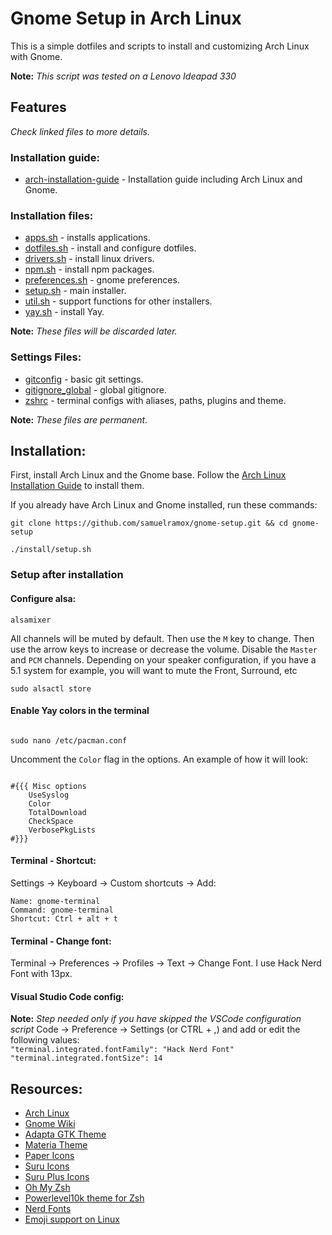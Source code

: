 # Gnome Setup in Arch Linux

This is a simple dotfiles and scripts to install and customizing Arch Linux with Gnome.

**Note:** _This script was tested on a Lenovo Ideapad 330_

## Features

_Check linked files to more details._

### Installation guide:

- [arch-installation-guide](arch-installation-guide.md) - Installation guide including Arch Linux and Gnome.

### Installation files:

- [apps.sh](install/apps.sh) - installs applications.
- [dotfiles.sh](install/dotfiles.sh) - install and configure dotfiles.
- [drivers.sh](install/drivers.sh) - install linux drivers.
- [npm.sh](install/npm.sh) - install npm packages.
- [preferences.sh](install/preferences.sh) - gnome preferences.
- [setup.sh](install/setup.sh) - main installer.
- [util.sh](install/util.sh) - support functions for other installers.
- [yay.sh](install/yay.sh) - install Yay.

**Note:** _These files will be discarded later._

### Settings Files:

- [gitconfig](.gitconfig) - basic git settings.
- [gitignore_global](.gitignore_global) - global gitignore.
- [zshrc](.zshrc) - terminal configs with aliases, paths, plugins and theme.

**Note:** _These files are permanent._

## Installation:

First, install Arch Linux and the Gnome base. Follow the [Arch Linux Installation Guide](arch-installation-guide.md) to install them.

If you already have Arch Linux and Gnome installed, run these commands:

```
git clone https://github.com/samuelramox/gnome-setup.git && cd gnome-setup

./install/setup.sh
```

### Setup after installation

#### Configure alsa:

```
alsamixer
```

All channels will be muted by default. Then use the `M` key to change. Then use the arrow keys to increase or decrease the volume. Disable the `Master` and `PCM` channels. Depending on your speaker configuration, if you have a 5.1 system for example, you will want to mute the Front, Surround, etc

```
sudo alsactl store
```

#### Enable Yay colors in the terminal

```

sudo nano /etc/pacman.conf

```

Uncomment the `Color` flag in the options. An example of how it will look:

```

#{{{ Misc options
    UseSyslog
    Color
    TotalDownload
    CheckSpace
    VerbosePkgLists
#}}}

```

#### Terminal - Shortcut:

Settings → Keyboard → Custom shortcuts → Add:

```
Name: gnome-terminal
Command: gnome-terminal
Shortcut: Ctrl + alt + t
```

#### Terminal - Change font:

Terminal → Preferences → Profiles → Text → Change Font. I use Hack Nerd Font with 13px.

#### Visual Studio Code config:

**Note:** _Step needed only if you have skipped the VSCode configuration script_
Code → Preference → Settings (or CTRL + ,) and add or edit the following values:  
`"terminal.integrated.fontFamily": "Hack Nerd Font"`  
`"terminal.integrated.fontSize": 14`  

## Resources:

- [Arch Linux](https://www.archlinux.org/)
- [Gnome Wiki](https://wiki.archlinux.org/index.php/GNOME)
- [Adapta GTK Theme](https://github.com/adapta-project/adapta-gtk-theme)
- [Materia Theme](https://github.com/nana-4/materia-theme)
- [Paper Icons](https://snwh.org/paper)
- [Suru Icons](https://snwh.org/suru)
- [Suru Plus Icons](https://github.com/gusbemacbe/suru-plus)
- [Oh My Zsh](https://github.com/robbyrussell/oh-my-zsh)
- [Powerlevel10k theme for Zsh](https://github.com/romkatv/powerlevel10k)
- [Nerd Fonts](https://nerdfonts.com/)
- [Emoji support on Linux](https://pjs-web.de/post/emoji-support-for-notion-so-on-linux/)
